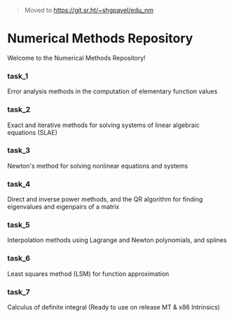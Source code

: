 > Moved to https://git.sr.ht/~shgpavel/edu_nm

# Numerical Methods Repository

Welcome to the Numerical Methods Repository!

### task_1
Error analysis methods in the computation of elementary
function values

### task_2
Exact and iterative methods for solving systems of linear
algebraic equations (SLAE)

### task_3
Newton's method for solving nonlinear equations and
systems

### task_4
Direct and inverse power methods, and the QR algorithm
for finding eigenvalues and eigenpairs of a matrix

### task_5
Interpolation methods using Lagrange and Newton polynomials, and splines

### task_6
Least squares method (LSM) for function approximation

### task_7
Calculus of definite integral
(Ready to use on release MT & x86 Intrinsics)

